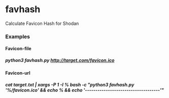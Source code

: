 # favhash
 Calculate Favicon Hash for Shodan

### Examples

#### Favicon-file
##### python3 favhash.py http://target.com/favicon.ico
#### Favicon-url
##### cat target.txt | xargs -P 1 -I % bash -c "python3 favhash.py '%/favicon.ico' && echo % && echo '------------------------------------'"
